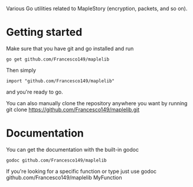 Various Go utilities related to MapleStory (encryption, packets, and so on).

Getting started
============
Make sure that you have git and go installed and run

    go get github.com/Francesco149/maplelib
    
Then simply

    import "github.com/Francesco149/maplelib"
    
and you're ready to go.

You can also manually clone the repository anywhere you want by running
    git clone https://github.com/Francesco149/maplelib.git
    
Documentation
============
You can get the documentation with the built-in godoc 

    godoc github.com/Francesco149/maplelib
    
If you're looking for a specific function or type just use
    godoc github.com/Francesco149/maplelib MyFunction
